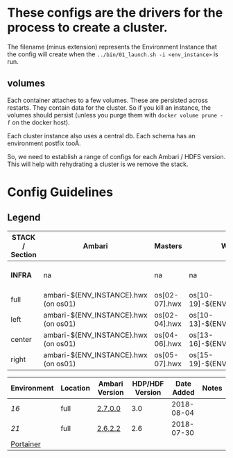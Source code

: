 # These configs are the drivers for the process to create a cluster.

The filename (minus extension) represents the Environment Instance that the config will create when the `../bin/01_launch.sh -i <env_instance>` is run.

## volumes

Each container attaches to a few volumes.  These are persisted across restarts.  They contain data for the cluster.  So if you kill an instance, the volumes should persist (unless you purge them with `docker volume prune -f` on the docker host).

Each cluster instance also uses a central db.  Each schema has an environment postfix tooÂ.

So, we need to establish a range of configs for each Ambari / HDFS version.  This will help with rehydrating a cluster is we remove the stack.

# Config Guidelines

## Legend
**STACK** / Section | Ambari | Masters | Workers | DB | Repo
--|---|---|---|---|--
**INFRA** | na | na | na | db.hwx (on os01) | repo.hwx (on os04)
full  | ambari-${ENV_INSTANCE}.hwx (on os01)  | os[02-07].hwx | os[10-19]-${ENV_INSTANCE}.hwx  | db.hwx  | repo.hwx
left  | ambari-${ENV_INSTANCE}.hwx (on os01)  | os[02-04].hwx | os[10-13]-${ENV_INSTANCE}.hwx  | db.hwx  | repo.hwx
center  | ambari-${ENV_INSTANCE}.hwx (on os01)  | os[04-06].hwx | os[13-16]-${ENV_INSTANCE}.hwx  | db.hwx  | repo.hwx
right  | ambari-${ENV_INSTANCE}.hwx (on os01)  | os[05-07].hwx | os[15-19]-${ENV_INSTANCE}.hwx  | db.hwx  | repo.hwx

Environment  | Location  | Ambari Version  | HDP/HDF Version | Date Added | Notes
--|---|---|---|---|--
*16* | full | [2.7.0.0](http://ambari-16.hwx:8080) | 3.0 | 2018-08-04 | 
*21* | full | [2.6.2.2](http://ambari-21.hwx:8080) | 2.6 | 2018-07-30 | 
[Portainer](http://os01.streever.local:9000)  |   |   |   |   |
